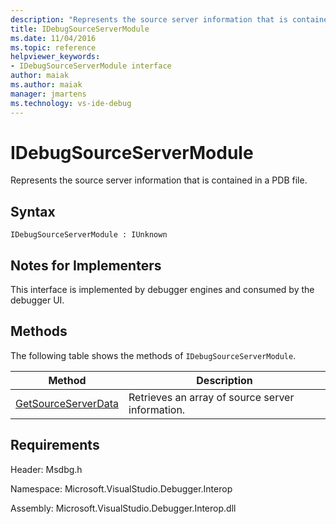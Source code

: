 ```yaml
---
description: "Represents the source server information that is contained in a PDB file."
title: IDebugSourceServerModule
ms.date: 11/04/2016
ms.topic: reference
helpviewer_keywords:
- IDebugSourceServerModule interface
author: maiak
ms.author: maiak
manager: jmartens
ms.technology: vs-ide-debug
---
```

# IDebugSourceServerModule

Represents the source server information that is contained in a PDB file.

## Syntax

```
IDebugSourceServerModule : IUnknown
```

## Notes for Implementers
 This interface is implemented by debugger engines and consumed by the debugger UI.

## Methods
 The following table shows the methods of `IDebugSourceServerModule`.

|Method|Description|
|------------|-----------------|
|[GetSourceServerData](../../../extensibility/debugger/reference/idebugsourceservermodule-getsourceserverdata.md)|Retrieves an array of source server information.|

## Requirements
 Header: Msdbg.h

 Namespace: Microsoft.VisualStudio.Debugger.Interop

 Assembly: Microsoft.VisualStudio.Debugger.Interop.dll

